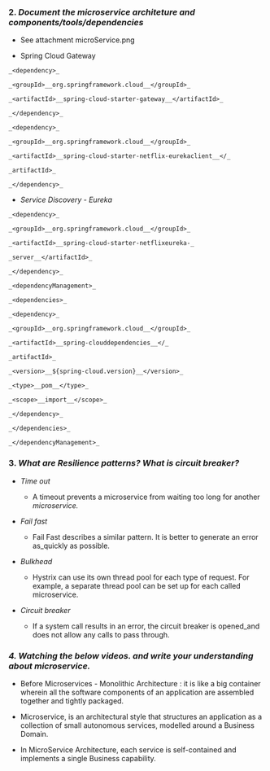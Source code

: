 ﻿
### 2. _Document the microservice architeture and components/tools/dependencies_
- See attachment microService.png


- Spring Cloud Gateway
```
_<dependency>_

_<groupId>__org.springframework.cloud__</groupId>_

_<artifactId>__spring-cloud-starter-gateway__</artifactId>_

_</dependency>_

_<dependency>_

_<groupId>__org.springframework.cloud__</groupId>_

_<artifactId>__spring-cloud-starter-netflix-eurekaclient__</_

_artifactId>_

_</dependency>_
```
- _Service Discovery - Eureka_
```
_<dependency>_

_<groupId>__org.springframework.cloud__</groupId>_

_<artifactId>__spring-cloud-starter-netflixeureka-_

_server__</artifactId>_

_</dependency>_

_<dependencyManagement>_

_<dependencies>_

_<dependency>_

_<groupId>__org.springframework.cloud__</groupId>_

_<artifactId>__spring-clouddependencies__</_

_artifactId>_

_<version>__${spring-cloud.version}__</version>_

_<type>__pom__</type>_

_<scope>__import__</scope>_

_</dependency>_

_</dependencies>_

_</dependencyManagement>_
```

### 3. _What are Resilience patterns? What is circuit breaker?_

- _Time out_

	- A timeout prevents a microservice from waiting too long for another _microservice._

- _Fail fast_

	-  Fail Fast describes a similar pattern. It is better to generate an error as_quickly as possible.

- _Bulkhead_

	- Hystrix can use its own thread pool for each type of request. For example, a separate thread pool can be set up for each called microservice.

- _Circuit breaker_
	-  If a system call results in an error, the circuit breaker is opened_and does not allow any calls to pass through.

### _4. Watching the below videos. and write your understanding about microservice._

- Before Microservices - Monolithic Architecture : it is like a big container wherein all the software components of an application are assembled together and tightly packaged.

- Microservice, is an architectural style that structures an application as a collection of small autonomous services, modelled around a Business Domain. 
- In MicroService Architecture, each service is self-contained and implements a single Business capability.


